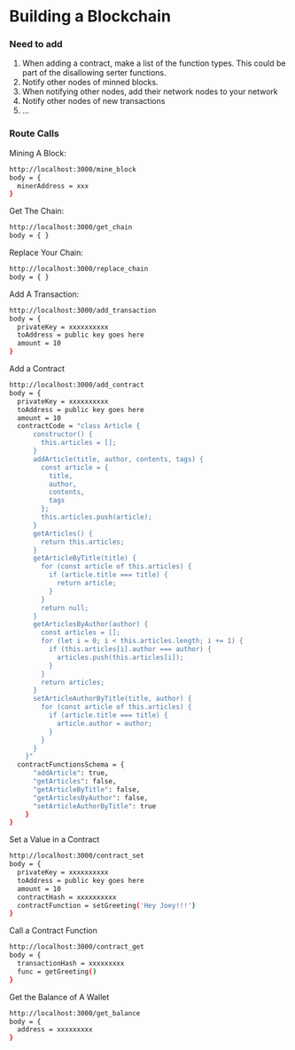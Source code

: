 # Building a Blockchain

### Need to add

1. When adding a contract, make a list of the function types. This could be part of the disallowing serter functions.
1. Notify other nodes of minned blocks.
1. When notifying other nodes, add their network nodes to your network
1. Notify other nodes of new transactions
1. ...

### Route Calls

Mining A Block:

```bash
http://localhost:3000/mine_block
body = {
  minerAddress = xxx
}
```

Get The Chain:

```bash
http://localhost:3000/get_chain
body = { }
```

Replace Your Chain:

```bash
http://localhost:3000/replace_chain
body = { }
```

Add A Transaction:

```bash
http://localhost:3000/add_transaction
body = {
  privateKey = xxxxxxxxxx
  toAddress = public key goes here
  amount = 10
}
```

Add a Contract

```bash
http://localhost:3000/add_contract
body = {
  privateKey = xxxxxxxxxx
  toAddress = public key goes here
  amount = 10
  contractCode = "class Article {
      constructor() {
        this.articles = [];
      }
      addArticle(title, author, contents, tags) {
        const article = {
          title,
          author,
          contents,
          tags
        };
        this.articles.push(article);
      }
      getArticles() {
        return this.articles;
      }
      getArticleByTitle(title) {
        for (const article of this.articles) {
          if (article.title === title) {
            return article;
          }
        }
        return null;
      }
      getArticlesByAuthor(author) {
        const articles = [];
        for (let i = 0; i < this.articles.length; i += 1) {
          if (this.articles[i].author === author) {
            articles.push(this.articles[i]);
          }
        }
        return articles;
      }
      setArticleAuthorByTitle(title, author) {
        for (const article of this.articles) {
          if (article.title === title) {
            article.author = author;
          }
        }
      }
    }"
  contractFunctionsSchema = {
      "addArticle": true,
      "getArticles": false,
      "getArticleByTitle": false,
      "getArticlesByAuthor": false,
      "setArticleAuthorByTitle": true
    }
}
```

Set a Value in a Contract

```bash
http://localhost:3000/contract_set
body = {
  privateKey = xxxxxxxxxx
  toAddress = public key goes here
  amount = 10
  contractHash = xxxxxxxxxx
  contractFunction = setGreeting('Hey Joey!!!')
}
```

Call a Contract Function

```bash
http://localhost:3000/contract_get
body = {
  transactionHash = xxxxxxxxx
  func = getGreeting()
}
```

Get the Balance of A Wallet

```bash
http://localhost:3000/get_balance
body = {
  address = xxxxxxxxx
}
```
